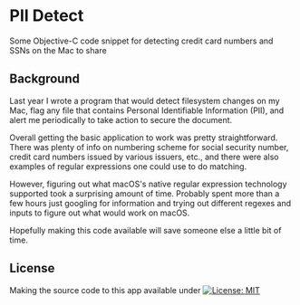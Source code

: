 # PII Detect

Some Objective-C code snippet for detecting credit card numbers and SSNs on the Mac to share


## Background

Last year I wrote a program that would detect filesystem changes on my Mac, flag any file that contains Personal Identifiable Information (PII), and alert me periodically to take action to secure the document.

Overall getting the basic application to work was pretty straightforward. There was plenty of info on numbering scheme for social security number, credit card numbers issued by various issuers, etc., and there were also examples of regular expressions one could use to do matching.

However, figuring out what macOS's native regular expression technology supported took a surprising amount of time. Probably spent more than a few hours just googling for information and trying out different regexes and inputs to figure out what would work on macOS.

Hopefully making this code available will save someone else a little bit of time.


## License

Making the source code to this app available under
[![License: MIT](https://img.shields.io/badge/License-MIT-yellow.svg)](https://opensource.org/licenses/MIT)